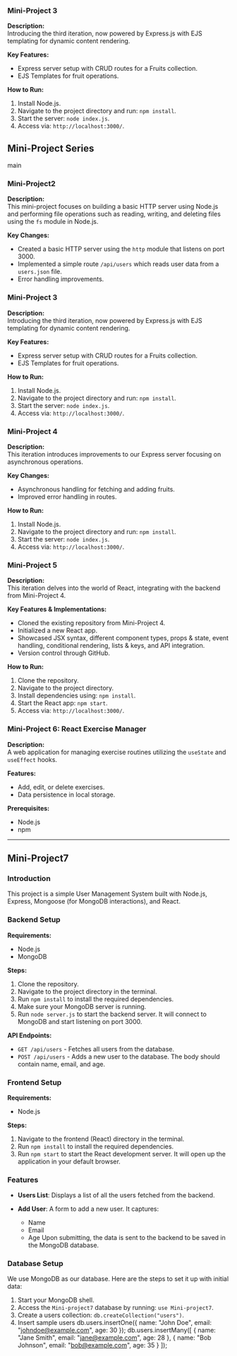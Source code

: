 
### Mini-Project 3

**Description:**  
Introducing the third iteration, now powered by Express.js with EJS templating for dynamic content rendering.

**Key Features:**  
- Express server setup with CRUD routes for a Fruits collection.
- EJS Templates for fruit operations.

**How to Run:**  
1. Install Node.js.
2. Navigate to the project directory and run: `npm install`.
3. Start the server: `node index.js`.
4. Access via: `http://localhost:3000/`.




## Mini-Project Series


 main
### Mini-Project2

**Description:**  
This mini-project focuses on building a basic HTTP server using Node.js and performing file operations such as reading, writing, and deleting files using the `fs` module in Node.js.

**Key Changes:**  
- Created a basic HTTP server using the `http` module that listens on port 3000.
- Implemented a simple route `/api/users` which reads user data from a `users.json` file.
- Error handling improvements.
  


### Mini-Project 3

**Description:**  
Introducing the third iteration, now powered by Express.js with EJS templating for dynamic content rendering.

**Key Features:**  
- Express server setup with CRUD routes for a Fruits collection.
- EJS Templates for fruit operations.

**How to Run:**  
1. Install Node.js.
2. Navigate to the project directory and run: `npm install`.
3. Start the server: `node index.js`.
4. Access via: `http://localhost:3000/`.

### Mini-Project 4

**Description:**  
This iteration introduces improvements to our Express server focusing on asynchronous operations.

**Key Changes:**  
- Asynchronous handling for fetching and adding fruits.
- Improved error handling in routes.

**How to Run:**  
1. Install Node.js.
2. Navigate to the project directory and run: `npm install`.
3. Start the server: `node index.js`.
4. Access via: `http://localhost:3000/`.

### Mini-Project 5

**Description:**  
This iteration delves into the world of React, integrating with the backend from Mini-Project 4.

**Key Features & Implementations:**  
- Cloned the existing repository from Mini-Project 4.
- Initialized a new React app.
- Showcased JSX syntax, different component types, props & state, event handling, conditional rendering, lists & keys, and API integration.
- Version control through GitHub.

**How to Run:**  
1. Clone the repository.
2. Navigate to the project directory.
3. Install dependencies using: `npm install`.
4. Start the React app: `npm start`.
5. Access via: `http://localhost:3000/`.

### Mini-Project 6: React Exercise Manager

**Description:**  
A web application for managing exercise routines utilizing the `useState` and `useEffect` hooks.

**Features:**  
- Add, edit, or delete exercises.
- Data persistence in local storage.

**Prerequisites:**  
- Node.js
- npm

---
## Mini-Project7

### Introduction
This project is a simple User Management System built with Node.js, Express, Mongoose (for MongoDB interactions), and React.

### Backend Setup
**Requirements:**
- Node.js
- MongoDB

**Steps:**
1. Clone the repository.
2. Navigate to the project directory in the terminal.
3. Run `npm install` to install the required dependencies.
4. Make sure your MongoDB server is running.
5. Run `node server.js` to start the backend server. It will connect to MongoDB and start listening on port 3000.

**API Endpoints:**
- `GET /api/users` - Fetches all users from the database.
- `POST /api/users` - Adds a new user to the database. The body should contain name, email, and age.

### Frontend Setup
**Requirements:**
- Node.js

**Steps:**
1. Navigate to the frontend (React) directory in the terminal.
2. Run `npm install` to install the required dependencies.
3. Run `npm start` to start the React development server. It will open up the application in your default browser.

### Features
- **Users List**: Displays a list of all the users fetched from the backend.
  
- **Add User**: A form to add a new user. It captures:
  - Name
  - Email
  - Age
  Upon submitting, the data is sent to the backend to be saved in the MongoDB database.

### Database Setup
We use MongoDB as our database. Here are the steps to set it up with initial data:
1. Start your MongoDB shell.
2. Access the `Mini-project7` database by running: `use Mini-project7`.
3. Create a users collection: `db.createCollection("users")`.
4. Insert sample users 
db.users.insertOne({ name: "John Doe", email: "johndoe@example.com", age: 30 });
db.users.insertMany([
  { name: "Jane Smith", email: "jane@example.com", age: 28 },
  { name: "Bob Johnson", email: "bob@example.com", age: 35 }
]);


